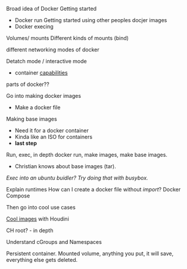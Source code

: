 
Broad idea of Docker
Getting started
- Docker run
Getting started using other peoples docjer images
- Docker execing

Volumes/ mounts
Different kinds of mounts (bind)

different networking modes of docker

Detatch mode / interactive mode
- container [capabilities](https://docs.docker.com/engine/reference/run/)


parts of docker??

Go into making docker images
- Make a docker file

Making base images
- Need it for a docker container
- Kinda like an ISO for containers
- **last step**

Run, exec, in depth docker run, make images, make base images.
- Christian knows about base images (tar).

*Exec into an ubuntu buidler? Try doing that with busybox.*

Explain runtimes
How can I create a docker file without *import*?
Docker Compose

Then go into cool use cases

 [Cool images](https://houdini.secsi.io/) with Houdini

CH root? - in depth

Understand cGroups and Namespaces

Persistent container. 
Mounted volume, anything you put, it will save, everything else gets deleted.